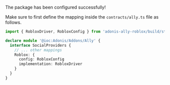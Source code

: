 The package has been configured successfully!

Make sure to first define the mapping inside the `contracts/ally.ts` file as follows.

```ts
import { RobloxDriver, RobloxConfig } from 'adonis-ally-roblox/build/standalone'

declare module '@ioc:Adonis/Addons/Ally' {
  interface SocialProviders {
    // ... other mappings
    Roblox: {
      config: RobloxConfig
      implementation: RobloxDriver
    }
  }
}
```
